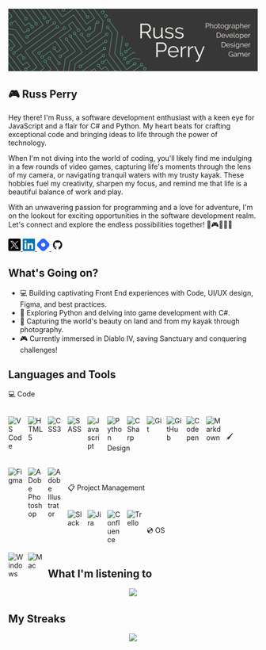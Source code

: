 ![](Images/Social_Banner.png)

## 🎮 Russ Perry
Hey there! I'm Russ, a software development enthusiast with a keen eye for JavaScript and a flair for C# and Python. My heart beats for crafting exceptional code and bringing ideas to life through the power of technology.

When I'm not diving into the world of coding, you'll likely find me indulging in a few rounds of video games, capturing life's moments through the lens of my camera, or navigating tranquil waters with my trusty kayak. These hobbies fuel my creativity, sharpen my focus, and remind me that life is a beautiful balance of work and play.

With an unwavering passion for programming and a love for adventure, I'm on the lookout for exciting opportunities in the software development realm. Let's connect and explore the endless possibilities together! 🚀🎮📸🚣‍♂️

<a href="https://twitter.com/russintech">
  <img src="Images/Social_Icons/Twitter_X.png" width="25"/>
</a>
<a href="https://www.linkedin.com/in/russ-perry-22b638a8/">
  <img src="Images/Social_Icons/LinkedIn.png" width="25"/>
</a>
<a href="https://hashnode.com/@RussInTech">
  <img src="Images/Social_Icons/Hashnode.png" width="25"/>
</a>
<a href="https://github.com/rperry99">
  <img src="Images/Social_Icons/Github2.png" width="25"/>
</a>

## What's Going on?
- 💻 Building captivating Front End experiences with Code, UI/UX design, Figma, and best practices.
- 🔐 Exploring Python and delving into game development with C#.
- 📸 Capturing the world's beauty on land and from my kayak through photography.
- 🎮 Currently immersed in Diablo IV, saving Sanctuary and conquering challenges!

## Languages and Tools
<p>💻 Code</p>

</br>

<img align="left" alt="VS Code" width="30px" style="padding-right:10px;" src="https://cdn.jsdelivr.net/gh/devicons/devicon/icons/vscode/vscode-original.svg">
<img align="left" alt="HTML5" width="30px" style="padding-right:10px;" src="https://cdn.jsdelivr.net/gh/devicons/devicon/icons/html5/html5-original.svg">
<img align="left" alt="CSS3" width="30px" style="padding-right:10px;" src="https://cdn.jsdelivr.net/gh/devicons/devicon/icons/css3/css3-original-wordmark.svg">
<img align="left" alt="SASS" width="30px" style="padding-right:10px;" src="https://cdn.jsdelivr.net/gh/devicons/devicon/icons/sass/sass-original.svg">
<img align="left" alt="Javascript" width="30px" style="padding-right:10px;" src="https://cdn.jsdelivr.net/gh/devicons/devicon/icons/javascript/javascript-original.svg">
<img align="left" alt="Python" width="30px" style="padding-right:10px;" src="https://cdn.jsdelivr.net/gh/devicons/devicon/icons/python/python-original.svg">
<img align="left" alt="CSharp" width="30px" style="padding-right:10px;" src="https://cdn.jsdelivr.net/gh/devicons/devicon/icons/csharp/csharp-original.svg">
<img align="left" alt="Git" width="30px" style="padding-right:10px;" src="https://cdn.jsdelivr.net/gh/devicons/devicon/icons/git/git-original.svg">
<img align="left" alt="GitHub" width="30px" style="padding-right:10px;" src="https://cdn.jsdelivr.net/gh/devicons/devicon/icons/github/github-original.svg">
<img align="left" alt="Codepen" width="30px" style="padding-right:10px;" src="https://cdn.jsdelivr.net/gh/devicons/devicon/icons/codepen/codepen-plain.svg">
<img align="left" alt="Markdown" width="30px" style="padding-right:10px;" src="https://cdn.jsdelivr.net/gh/devicons/devicon/icons/markdown/markdown-original.svg">

</br>

<p>🖌 Design</p>

</br>

<img align="left" alt="Figma" width="30px" style="padding-right:10px;" src="https://cdn.jsdelivr.net/gh/devicons/devicon/icons/figma/figma-original.svg">
<img align="left" alt="ADobe Photoshop" width="30px" style="padding-right:10px;" src="https://cdn.jsdelivr.net/gh/devicons/devicon/icons/photoshop/photoshop-plain.svg">
<img align="left" alt="Adobe Illustrator" width="30px" style="padding-right:10px;" src="https://cdn.jsdelivr.net/gh/devicons/devicon/icons/illustrator/illustrator-plain.svg">
</br>

<p>📋 Project Management</p>

</br>

<img align="left" alt="Slack" width="30px" style="padding-right:10px;" src="https://cdn.jsdelivr.net/gh/devicons/devicon/icons/slack/slack-original.svg">
<img align="left" alt="Jira" width="30px" style="padding-right:10px;" src="https://cdn.jsdelivr.net/gh/devicons/devicon/icons/jira/jira-original-wordmark.svg">
<img align="left" alt="Confluence" width="30px" style="padding-right:10px;" src="https://cdn.jsdelivr.net/gh/devicons/devicon/icons/confluence/confluence-original-wordmark.svg">
<img align="left" alt="Trello" width="30px" style="padding-right:10px;" src="https://cdn.jsdelivr.net/gh/devicons/devicon/icons/trello/trello-plain.svg">
</br>

<p>💿 OS</p>

</br>

<img align="left" alt="Windows" width="30px" style="padding-right:10px;" src="https://cdn.jsdelivr.net/gh/devicons/devicon/icons/windows8/windows8-original.svg">
<img align="left" alt="Mac" width="30px" style="padding-right:10px;" src="https://cdn.jsdelivr.net/gh/devicons/devicon/icons/apple/apple-original.svg">


## What I'm listening to
<p align="center">
  <a href="https://open.spotify.com/user/1227273073">
    <img src="https://novatorem-pi-six.vercel.app/api/spotify"/>
  </a>
</p>
<!-- If you are interested in adding this to this your profile, check out this repo: https://github.com/novatorem/novatorem -->

## My Streaks
<p align="center">
  <a href="https://git.io/streak-stats">
    <img src="https://streak-stats.demolab.com/?user=rperry99&background=272727&stroke=439775&fire=fef9ef&hide_border=true&ring=439775&currStreakNum=439775&sideNums=439775&currStreakLabel=439775&sideLabels=439775&dates=fef9ef&excludeDaysLabel=fef9ef&dates=fef9ef">
  </a>
</p>

<!--
**rperry99/rperry99** is a ✨ _special_ ✨ repository because its `README.md` (this file) appears on your GitHub profile.

Here are some ideas to get you started:



- 👯 I’m looking to collaborate on ...
- 🤔 I’m looking for help with ...
- 💬 Ask me about ...
- 📫 How to reach me: ...
- 😄 Pronouns: ...
- ⚡ Fun fact: ...
-->
